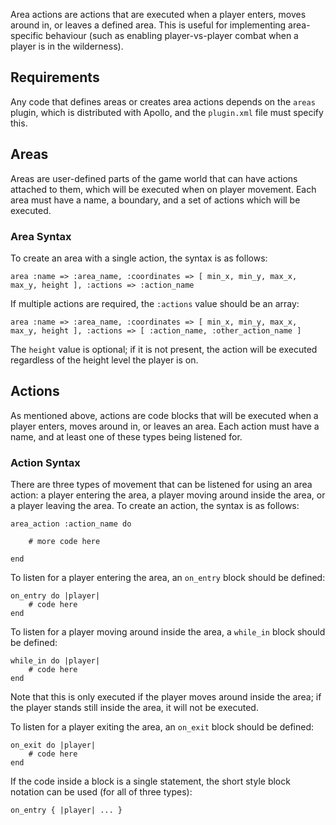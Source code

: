 Area actions are actions that are executed when a player enters, moves around in, or leaves a defined area. This is useful for implementing area-specific behaviour (such as enabling player-vs-player combat when a player is in the wilderness).

## Requirements

Any code that defines areas or creates area actions depends on the `areas` plugin, which is distributed with Apollo, and the `plugin.xml` file must specify this.

## Areas

Areas are user-defined parts of the game world that can have actions attached to them, which will be executed when on player movement. Each area must have a name, a boundary, and a set of actions which will be executed.

### Area Syntax

To create an area with a single action, the syntax is as follows:

    area :name => :area_name, :coordinates => [ min_x, min_y, max_x, max_y, height ], :actions => :action_name

If multiple actions are required, the `:actions` value should be an array:

    area :name => :area_name, :coordinates => [ min_x, min_y, max_x, max_y, height ], :actions => [ :action_name, :other_action_name ]

The `height` value is optional; if it is not present, the action will be executed regardless of the height level the player is on.

## Actions

As mentioned above, actions are code blocks that will be executed when a player enters, moves around in, or leaves an area. Each action must have a name, and at least one of these types being listened for.

### Action Syntax

There are three types of movement that can be listened for using an area action: a player entering the area, a player moving around inside the area, or a player leaving the area. To create an action, the syntax is as follows:

    area_action :action_name do

        # more code here

    end

To listen for a player entering the area, an `on_entry` block should be defined:

    on_entry do |player|
        # code here
    end

To listen for a player moving around inside the area, a `while_in` block should be defined:

    while_in do |player|
        # code here
    end

Note that this is only executed if the player moves around inside the area; if the player stands still inside the area, it will not be executed.

To listen for a player exiting the area, an `on_exit` block should be defined:

    on_exit do |player|
        # code here
    end

If the code inside a block is a single statement, the short style block notation can be used (for all of three types):

    on_entry { |player| ... }